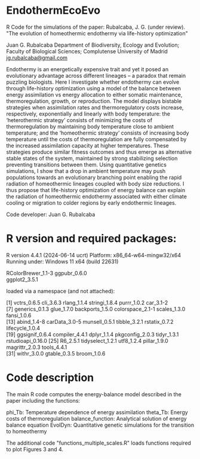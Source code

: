 # EndothermEcoEvo
R Code for the simulations of the paper:
Rubalcaba, J. G. (under review). "The evolution of homeothermic endothermy via life-history optimization"

Juan G. Rubalcaba
Department of Biodiversity, Ecology and Evolution; Faculty of Biological Sciences; Complutense University of Madrid
jg.rubalcaba@gmail.com

Endothermy is an energetically expensive trait and yet it posed an evolutionary advantage across different lineages – a paradox that remain puzzling biologists. Here I investigate whether endothermy can evolve through life-history optimization using a model of the balance between energy assimilation vs energy allocation to either somatic maintenance, thermoregulation, growth, or reproduction. The model displays bistable strategies when assimilation rates and thermoregulatory costs increase, respectively, exponentially and linearly with body temperature: the ‘heterothermic strategy’ consists of minimizing the costs of thermoregulation by maintaining body temperature close to ambient temperature; and the ‘homeothermic strategy’ consists of increasing body temperature until the costs of thermoregulation are fully compensated by the increased assimilation capacity at higher temperatures. These strategies produce similar fitness outcomes and thus emerge as alternative stable states of the system, maintained by strong stabilizing selection preventing transitions between them. Using quantitative genetics simulations, I show that a drop in ambient temperature may push populations towards an evolutionary branching point enabling the rapid radiation of homeothermic lineages coupled with body size reductions. I thus propose that life-history optimization of energy balance can explain the radiation of homeothermic endothermy associated with either climate cooling or migration to colder regions by early endothermic lineages.

Code developer: Juan G. Rubalcaba

# R version and required packages:
R version 4.4.1 (2024-06-14 ucrt)
Platform: x86_64-w64-mingw32/x64
Running under: Windows 11 x64 (build 22631)

RColorBrewer_1.1-3 
ggpubr_0.6.0       
ggplot2_3.5.1    

loaded via a namespace (and not attached):

 [1] vctrs_0.6.5       cli_3.6.3         rlang_1.1.4       stringi_1.8.4     purrr_1.0.2       car_3.1-2        
 [7] generics_0.1.3    glue_1.7.0        backports_1.5.0   colorspace_2.1-1  scales_1.3.0      fansi_1.0.6      
[13] abind_1.4-8       carData_3.0-5     munsell_0.5.1     tibble_3.2.1      rstatix_0.7.2     lifecycle_1.0.4  
[19] ggsignif_0.6.4    compiler_4.4.1    dplyr_1.1.4       pkgconfig_2.0.3   tidyr_1.3.1       rstudioapi_0.16.0
[25] R6_2.5.1          tidyselect_1.2.1  utf8_1.2.4        pillar_1.9.0      magrittr_2.0.3    tools_4.4.1      
[31] withr_3.0.0       gtable_0.3.5      broom_1.0.6  

# Code description
The main R code computes the energy-balance model described in the paper including the functions: 

phi_Tb: Temperature dependence of energy assimilation
theta_Tb: Energy costs of thermoregulation
balance_function: Analytical solution of energy balance equation
EvolDyn: Quantitative genetic simulations for the transition to homeothermy

The additional code "functions_multiple_scales.R" loads functions required to plot Figures 3 and 4.









